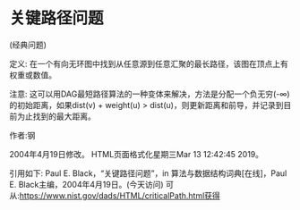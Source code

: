 # 关键路径问题


(经典问题)



定义:
在一个有向无环图中找到从任意源到任意汇聚的最长路径，该图在顶点上有权重或数值。



注意:
这可以用DAG最短路径算法的一种变体来解决，方法是分配一个负无穷(-∞)的初始距离，如果dist(v) + weight(u) > dist(u)，则更新距离和前导，并记录到目前为止找到的最大距离。


作者:钢







2004年4月19日修改。
HTML页面格式化星期三Mar 13 12:42:45 2019。



引用如下:
Paul E. Black，“关键路径问题”，in
算法与数据结构词典[在线]，Paul E. Black主编，2004年4月19日。(今天访问)
可从:https://www.nist.gov/dads/HTML/criticalPath.html获得